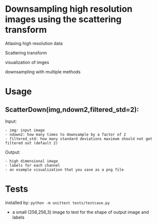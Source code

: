# Downsampling high resolution images using the scattering transform
Atlasing high resolution data

Scattering transform

visualization of imges

downsampling with multiple methods

# Usage
## ScatterDown(img,ndown2,filtered_std=2):
Input:

    - img: input image
    - ndown2: how many times to downsample by a factor of 2
    - filtered_std: how many standard deviations maximum should not get filtered out (default 2)

Output: 

    - high dimensional image
    - labels for each channel
    - an example visualization that you save as a png file

# Tests
installed by: `python -m unittest tests/testcase.py`

- a small (256,256,3) image to test for the shape of output image and labels

